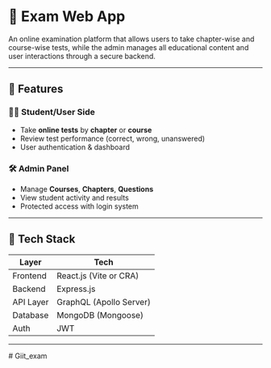 # 📝 Exam Web App

An online examination platform that allows users to take chapter-wise and course-wise tests, while the admin manages all educational content and user interactions through a secure backend.

---

## 🚀 Features

### 👨‍🎓 Student/User Side
- Take **online tests** by **chapter** or **course**
- Review test performance (correct, wrong, unanswered)
- User authentication & dashboard

### 🛠️ Admin Panel
- Manage **Courses**, **Chapters**, **Questions**
- View student activity and results
- Protected access with login system

---

## 🧰 Tech Stack

| Layer      | Tech                     |
|------------|--------------------------|
| Frontend   | React.js (Vite or CRA)   |
| Backend    | Express.js               |
| API Layer  | GraphQL (Apollo Server)  |
| Database   | MongoDB (Mongoose)       |
| Auth       | JWT                      |

---



#   G i i t _ e x a m  
 